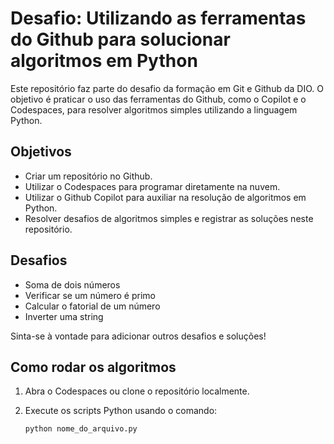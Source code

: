 # Desafio: Utilizando as ferramentas do Github para solucionar algoritmos em Python

Este repositório faz parte do desafio da formação em Git e Github da DIO. O objetivo é praticar o uso das ferramentas do Github, como o Copilot e o Codespaces, para resolver algoritmos simples utilizando a linguagem Python.

## Objetivos

- Criar um repositório no Github.
- Utilizar o Codespaces para programar diretamente na nuvem.
- Utilizar o Github Copilot para auxiliar na resolução de algoritmos em Python.
- Resolver desafios de algoritmos simples e registrar as soluções neste repositório.

## Desafios

- Soma de dois números
- Verificar se um número é primo
- Calcular o fatorial de um número
- Inverter uma string

Sinta-se à vontade para adicionar outros desafios e soluções!

## Como rodar os algoritmos

1. Abra o Codespaces ou clone o repositório localmente.
2. Execute os scripts Python usando o comando:

   ```sh
   python nome_do_arquivo.py